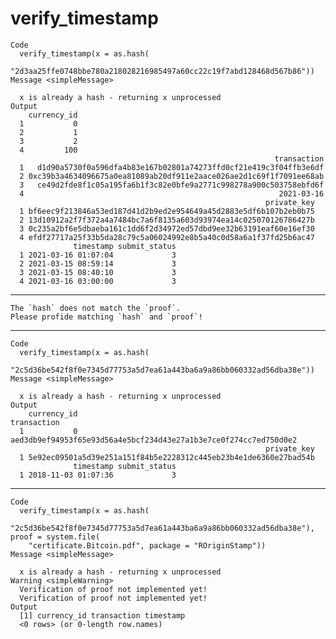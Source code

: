 # verify_timestamp

    Code
      verify_timestamp(x = as.hash(
        "2d3aa25ffe0748bbe780a218028216985497a60cc22c19f7abd128468d567b86"))
    Message <simpleMessage>
      
      x is already a hash - returning x unprocessed
    Output
        currency_id
      1           0
      2           1
      3           2
      4         100
                                                               transaction
      1   d1d90a5730f0a596dfa4b83e167b02801a74273ffd0cf21e419c3f04ffb3e6df
      2 0xc39b3a4634096675a0ea81089ab20df911e2aace026ae2d1c69f1f7091ee68ab
      3   ce49d2fde8f1c05a195fa6b1f3c82e0bfe9a2771c998278a900c503758ebfd6f
      4                                                         2021-03-16
                                                             private_key
      1 bf6eec9f213846a53ed187d41d2b9ed2e954649a45d2883e5df6b107b2eb0b75
      2 13d10912a2f7f372a4a7484bc7a6f8135a603d93974ea14c025070126786427b
      3 0c235a2bf6e5dbaeba161c1dd6f2d34972ed57dbd9ee32b63191eaf60e16ef30
      4 efdf27717a25f33b5da28c79c5a06024992e8b5a40c0d58a6a1f37fd25b6ac47
                  timestamp submit_status
      1 2021-03-16 01:07:04             3
      2 2021-03-15 08:59:14             3
      3 2021-03-15 08:40:10             3
      4 2021-03-16 03:00:00             3

---

    The `hash` does not match the `proof`.
    Please profide matching `hash` and `proof`!

---

    Code
      verify_timestamp(x = as.hash(
        "2c5d36be542f8f0e7345d77753a5d7ea61a443ba6a9a86bb060332ad56dba38e"))
    Message <simpleMessage>
      
      x is already a hash - returning x unprocessed
    Output
        currency_id                                                      transaction
      1           0 aed3db9ef94953f65e93d56a4e5bcf234d43e27a1b3e7ce0f274cc7ed750d0e2
                                                             private_key
      1 5e92ec09501a5d39e251a151f84b5e2228312c445eb23b4e1de6360e27bad54b
                  timestamp submit_status
      1 2018-11-03 01:07:36             3

---

    Code
      verify_timestamp(x = as.hash(
        "2c5d36be542f8f0e7345d77753a5d7ea61a443ba6a9a86bb060332ad56dba38e"), proof = system.file(
        "certificate.Bitcoin.pdf", package = "ROriginStamp"))
    Message <simpleMessage>
      
      x is already a hash - returning x unprocessed
    Warning <simpleWarning>
      Verification of proof not implemented yet!
      Verification of proof not implemented yet!
    Output
      [1] currency_id transaction timestamp  
      <0 rows> (or 0-length row.names)

